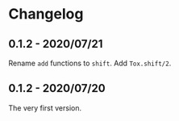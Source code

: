 # Changelog

## 0.1.2 - 2020/07/21

Rename `add` functions to `shift`.
Add `Tox.shift/2`.

## 0.1.2 - 2020/07/20

The very first version.
